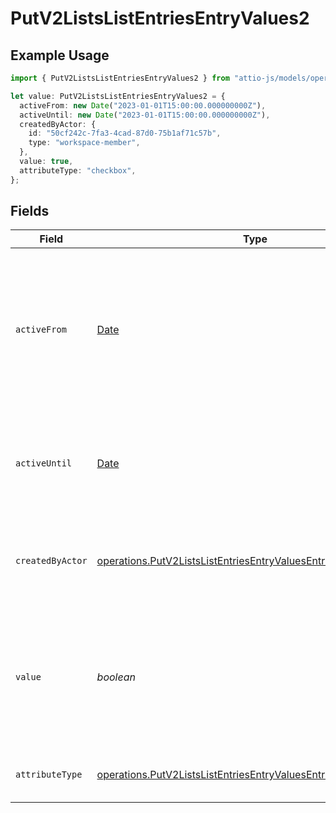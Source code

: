 # PutV2ListsListEntriesEntryValues2

## Example Usage

```typescript
import { PutV2ListsListEntriesEntryValues2 } from "attio-js/models/operations";

let value: PutV2ListsListEntriesEntryValues2 = {
  activeFrom: new Date("2023-01-01T15:00:00.000000000Z"),
  activeUntil: new Date("2023-01-01T15:00:00.000000000Z"),
  createdByActor: {
    id: "50cf242c-7fa3-4cad-87d0-75b1af71c57b",
    type: "workspace-member",
  },
  value: true,
  attributeType: "checkbox",
};
```

## Fields

| Field                                                                                                                                                | Type                                                                                                                                                 | Required                                                                                                                                             | Description                                                                                                                                          | Example                                                                                                                                              |
| ---------------------------------------------------------------------------------------------------------------------------------------------------- | ---------------------------------------------------------------------------------------------------------------------------------------------------- | ---------------------------------------------------------------------------------------------------------------------------------------------------- | ---------------------------------------------------------------------------------------------------------------------------------------------------- | ---------------------------------------------------------------------------------------------------------------------------------------------------- |
| `activeFrom`                                                                                                                                         | [Date](https://developer.mozilla.org/en-US/docs/Web/JavaScript/Reference/Global_Objects/Date)                                                        | :heavy_check_mark:                                                                                                                                   | The point in time at which this value was made "active". `active_from` can be considered roughly analogous to `created_at`.                          | 2023-01-01T15:00:00.000000000Z                                                                                                                       |
| `activeUntil`                                                                                                                                        | [Date](https://developer.mozilla.org/en-US/docs/Web/JavaScript/Reference/Global_Objects/Date)                                                        | :heavy_check_mark:                                                                                                                                   | The point in time at which this value was deactivated. If `null`, the value is active.                                                               | 2023-01-01T15:00:00.000000000Z                                                                                                                       |
| `createdByActor`                                                                                                                                     | [operations.PutV2ListsListEntriesEntryValuesEntriesCreatedByActor](../../models/operations/putv2listslistentriesentryvaluesentriescreatedbyactor.md) | :heavy_check_mark:                                                                                                                                   | The actor that created this value.                                                                                                                   | {<br/>"type": "workspace-member",<br/>"id": "50cf242c-7fa3-4cad-87d0-75b1af71c57b"<br/>}                                                             |
| `value`                                                                                                                                              | *boolean*                                                                                                                                            | :heavy_check_mark:                                                                                                                                   | A boolean representing whether the checkbox is checked or not. The string values 'true' and 'false' are also accepted.                               | true                                                                                                                                                 |
| `attributeType`                                                                                                                                      | [operations.PutV2ListsListEntriesEntryValuesEntriesAttributeType](../../models/operations/putv2listslistentriesentryvaluesentriesattributetype.md)   | :heavy_check_mark:                                                                                                                                   | The attribute type of the value.                                                                                                                     | checkbox                                                                                                                                             |